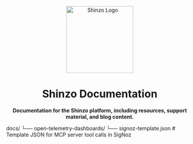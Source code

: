 <div align="center">
  <a href="https://github.com/shinzo-labs/shinzo-ts">
    <img src="https://github.com/user-attachments/assets/78542e5b-1da1-44ad-a3e2-5b4eb9e6a962" alt="Shinzo Logo" width="180" height="180">
  </a>
  <h1 align="center">Shinzo Documentation</h1>
  <p align="center">
    <b>Documentation for the Shinzo platform, including resources, support material, and blog content.</b><br/>

  </p>
</div>

docs/
└── open-telemetry-dashboards/
    └── signoz-template.json         # Template JSON for MCP server tool calls in SigNoz
